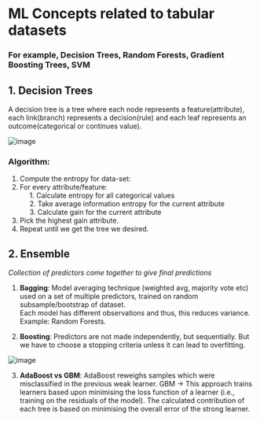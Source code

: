# ML Concepts related to tabular datasets
### For example, Decision Trees, Random Forests, Gradient Boosting Trees, SVM

## 1. Decision Trees
A decision tree is a tree where each node represents a feature(attribute), each link(branch) represents a decision(rule) and each leaf represents an outcome(categorical or continues value).

![image](https://user-images.githubusercontent.com/33158202/118827242-d374e700-b8d9-11eb-8ae6-6884a16dd7fe.png)

### Algorithm:<br>
  1. Compute the entropy for data-set:<br>
  2. For every attribute/feature:<br>
       &nbsp;&nbsp;&nbsp;&nbsp; 1. Calculate entropy for all categorical values<br>
       &nbsp;&nbsp;&nbsp;&nbsp; 2. Take average information entropy for the current attribute<br>
       &nbsp;&nbsp;&nbsp;&nbsp; 3. Calculate gain for the current attribute<br>
  3. Pick the highest gain attribute.<br>
  4. Repeat until we get the tree we desired.<br>

## 2. Ensemble

*Collection of predictors come together to give final predictions*

    
  1. **Bagging**: Model averaging technique (weighted avg, majority vote etc) used on a set of multiple predictors, trained on random subsample/bootstrap of dataset.     <br>Each model has different observations and thus, this reduces variance.<br>Example: Random Forests.<br>

  2. **Boosting**: Predictors are not made independently, but sequentially. But we have to choose a stopping criteria unless it can lead to overfitting.

![image](https://user-images.githubusercontent.com/33158202/118827036-a1638500-b8d9-11eb-9a62-019e216783fd.png)

  3. **AdaBoost vs GBM**: AdaBoost reweighs samples which were misclassified in the previous weak learner. GBM -> This approach trains learners based upon minimising the loss function of a learner (i.e., training on the residuals of the model). The calculated contribution of each tree is based on minimising the overall error of the strong learner.
